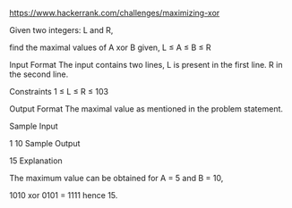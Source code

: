 https://www.hackerrank.com/challenges/maximizing-xor

Given two integers: L and R,

find the maximal values of A xor B given, L ≤ A ≤ B ≤ R

Input Format 
The input contains two lines, L is present in the first line. 
R in the second line.

Constraints 
1 ≤ L ≤ R ≤ 103

Output Format 
The maximal value as mentioned in the problem statement.

Sample Input

1
10
Sample Output

15
Explanation

The maximum value can be obtained for A = 5 and B = 10,

1010 xor 0101 = 1111 hence 15.